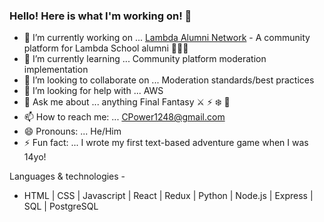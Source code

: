 ### Hello! Here is what I'm working on! 👋

- 🔭 I’m currently working on ... [Lambda Alumni Network](https://main.d37zm5ayhfot8q.amplifyapp.com/welcome) - A community platform for Lambda School alumni 🧑‍🤝‍🧑
- 🌱 I’m currently learning ... Community platform moderation implementation
- 👯 I’m looking to collaborate on ... Moderation standards/best practices
- 🤔 I’m looking for help with ... AWS
- 💬 Ask me about ... anything Final Fantasy ⚔️ ⚡ ❄️ 🌊 
- 📫 How to reach me: ... CPower1248@gmail.com
- 😄 Pronouns: ... He/Him
- ⚡ Fun fact: ... I wrote my first text-based adventure game when I was 14yo!

Languages & technologies -
- HTML | CSS | Javascript | React | Redux | Python | Node.js | Express | SQL | PostgreSQL
